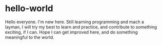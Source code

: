 # hello-world
  Hello everyone. I'm new here. Still learning programming and mach a layman, I will try my best to learn and practice, and contribute to something exciting, if I can. Hope I can get improved here, and do something meaningful to the world.
